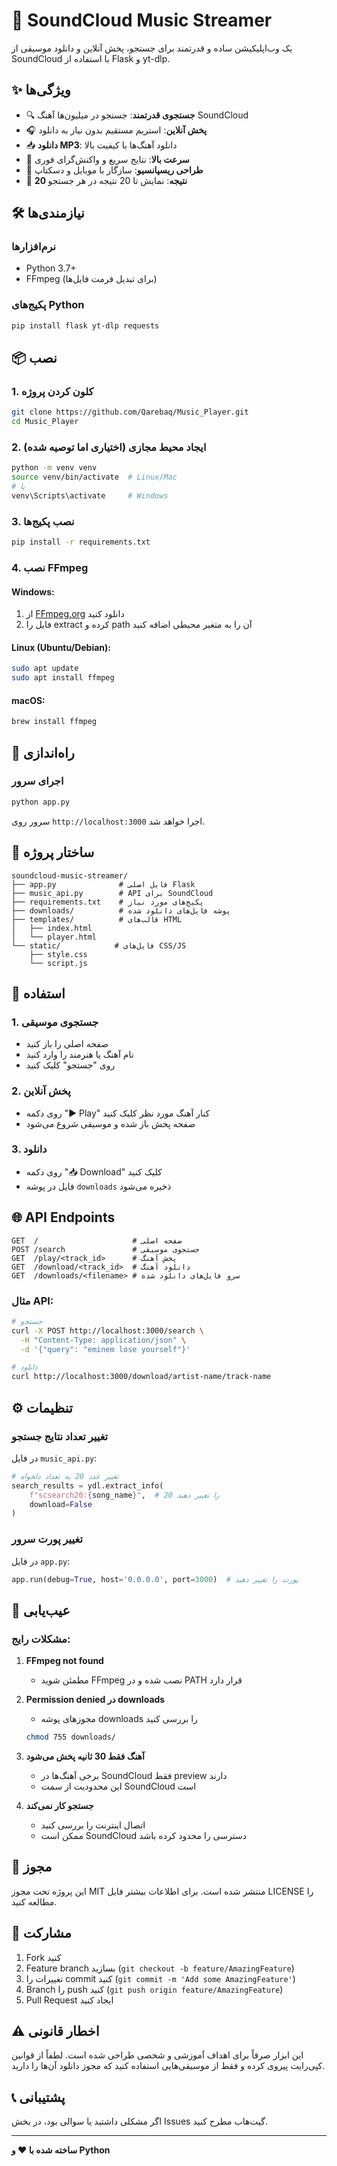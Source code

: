 # 🎵 SoundCloud Music Streamer

یک وب‌اپلیکیشن ساده و قدرتمند برای جستجو، پخش آنلاین و دانلود موسیقی از SoundCloud با استفاده از Flask و yt-dlp.

## ✨ ویژگی‌ها

- 🔍 **جستجوی قدرتمند**: جستجو در میلیون‌ها آهنگ SoundCloud
- 🎧 **پخش آنلاین**: استریم مستقیم بدون نیاز به دانلود
- 📥 **دانلود MP3**: دانلود آهنگ‌ها با کیفیت بالا
- 🚀 **سرعت بالا**: نتایج سریع و واکنش‌گرای فوری
- 📱 **طراحی ریسپانسیو**: سازگار با موبایل و دسکتاپ
- 🎪 **20 نتیجه**: نمایش تا 20 نتیجه در هر جستجو

## 🛠️ نیازمندی‌ها

### نرم‌افزارها
- Python 3.7+
- FFmpeg (برای تبدیل فرمت فایل‌ها)

### پکیج‌های Python
```bash
pip install flask yt-dlp requests
```

## 📦 نصب

### 1. کلون کردن پروژه
```bash
git clone https://github.com/Qarebaq/Music_Player.git
cd Music_Player
```

### 2. ایجاد محیط مجازی (اختیاری اما توصیه شده)
```bash
python -m venv venv
source venv/bin/activate  # Linux/Mac
# یا
venv\Scripts\activate     # Windows
```

### 3. نصب پکیج‌ها
```bash
pip install -r requirements.txt
```

### 4. نصب FFmpeg

#### Windows:
1. از [FFmpeg.org](https://ffmpeg.org/download.html) دانلود کنید
2. فایل را extract کرده و path آن را به متغیر محیطی اضافه کنید

#### Linux (Ubuntu/Debian):
```bash
sudo apt update
sudo apt install ffmpeg
```

#### macOS:
```bash
brew install ffmpeg
```

## 🚀 راه‌اندازی

### اجرای سرور
```bash
python app.py
```

سرور روی `http://localhost:3000` اجرا خواهد شد.

## 📁 ساختار پروژه

```
soundcloud-music-streamer/
├── app.py              # فایل اصلی Flask
├── music_api.py        # API برای SoundCloud
├── requirements.txt    # پکیج‌های مورد نیاز
├── downloads/          # پوشه فایل‌های دانلود شده
├── templates/          # قالب‌های HTML
│   ├── index.html
│   └── player.html
└── static/            # فایل‌های CSS/JS
    ├── style.css
    └── script.js
```

## 🔧 استفاده

### 1. جستجوی موسیقی
- صفحه اصلی را باز کنید
- نام آهنگ یا هنرمند را وارد کنید
- روی "جستجو" کلیک کنید

### 2. پخش آنلاین
- روی دکمه "▶️ Play" کنار آهنگ مورد نظر کلیک کنید
- صفحه پخش باز شده و موسیقی شروع می‌شود

### 3. دانلود
- روی دکمه "📥 Download" کلیک کنید
- فایل در پوشه `downloads` ذخیره می‌شود

## 🌐 API Endpoints

```
GET  /                     # صفحه اصلی
POST /search               # جستجوی موسیقی
GET  /play/<track_id>      # پخش آهنگ
GET  /download/<track_id>  # دانلود آهنگ
GET  /downloads/<filename> # سرو فایل‌های دانلود شده
```

### مثال API:
```bash
# جستجو
curl -X POST http://localhost:3000/search \
  -H "Content-Type: application/json" \
  -d '{"query": "eminem lose yourself"}'

# دانلود
curl http://localhost:3000/download/artist-name/track-name
```

## ⚙️ تنظیمات

### تغییر تعداد نتایج جستجو
در فایل `music_api.py`:
```python
# تغییر عدد 20 به تعداد دلخواه
search_results = ydl.extract_info(
    f"scsearch20:{song_name}",  # 20 را تغییر دهید
    download=False
)
```

### تغییر پورت سرور
در فایل `app.py`:
```python
app.run(debug=True, host='0.0.0.0', port=3000)  # پورت را تغییر دهید
```

## 🐛 عیب‌یابی

### مشکلات رایج:

1. **FFmpeg not found**
   - مطمئن شوید FFmpeg نصب شده و در PATH قرار دارد

2. **Permission denied در downloads**
   - مجوزهای پوشه downloads را بررسی کنید
   ```bash
   chmod 755 downloads/
   ```

3. **آهنگ فقط 30 ثانیه پخش می‌شود**
   - برخی آهنگ‌ها در SoundCloud فقط preview دارند
   - این محدودیت از سمت SoundCloud است

4. **جستجو کار نمی‌کند**
   - اتصال اینترنت را بررسی کنید
   - ممکن است SoundCloud دسترسی را محدود کرده باشد

## 📝 مجوز

این پروژه تحت مجوز MIT منتشر شده است. برای اطلاعات بیشتر فایل LICENSE را مطالعه کنید.

## 🤝 مشارکت

1. Fork کنید
2. Feature branch بسازید (`git checkout -b feature/AmazingFeature`)
3. تغییرات را commit کنید (`git commit -m 'Add some AmazingFeature'`)
4. Branch را push کنید (`git push origin feature/AmazingFeature`)
5. Pull Request ایجاد کنید

## ⚠️ اخطار قانونی

این ابزار صرفاً برای اهداف آموزشی و شخصی طراحی شده است. لطفاً از قوانین کپی‌رایت پیروی کرده و فقط از موسیقی‌هایی استفاده کنید که مجوز دانلود آن‌ها را دارید.

## 📞 پشتیبانی

اگر مشکلی داشتید یا سوالی بود، در بخش Issues گیت‌هاب مطرح کنید.

---

**ساخته شده با ❤️ و Python**

